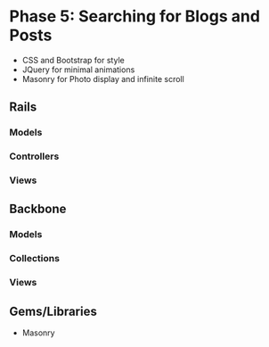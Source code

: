 # Phase 5: Searching for Blogs and Posts
* CSS and Bootstrap for style
* JQuery for minimal animations
* Masonry for Photo display and infinite scroll

## Rails
### Models

### Controllers

### Views

## Backbone
### Models

### Collections

### Views

## Gems/Libraries
* Masonry
